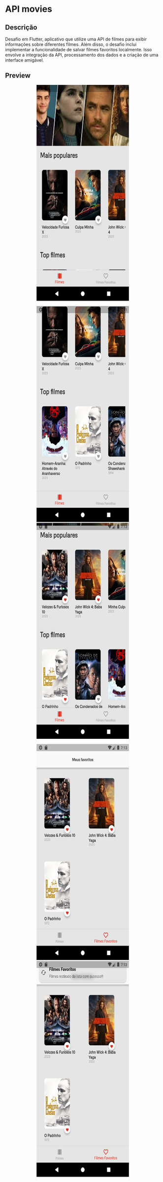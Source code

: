 # API movies

## Descrição

Desafio em Flutter, aplicativo que utilize uma API de filmes para exibir informações sobre diferentes filmes. Além disso, o desafio inclui implementar a funcionalidade de salvar filmes favoritos localmente. Isso envolve a integração da API, processamento dos dados e a criação de uma interface amigável.

## Preview

<p align="center">
<img src="https://github.com/CharlestonRibeiro/App_movies/blob/main/assets/images/imagesApp/Screenshot_1687115487.png" width="300" height="700" />
</p>



<p align="center">
<img src="https://github.com/CharlestonRibeiro/App_movies/blob/main/assets/images/imagesApp/Screenshot_1687115495.png" width="300" height="700" />
<img src="https://github.com/CharlestonRibeiro/App_movies/blob/main/assets/images/imagesApp/Screenshot_1687115588.png" width="300" height="700" />
</p>

<p align="center">
<img src="https://github.com/CharlestonRibeiro/App_movies/blob/main/assets/images/imagesApp/Screenshot_1687115609.png" width="300" height="700" />
<img src="https://github.com/CharlestonRibeiro/App_movies/blob/main/assets/images/imagesApp/Screenshot_1687115605.png" width="300" height="700" />
</p>


</p>
